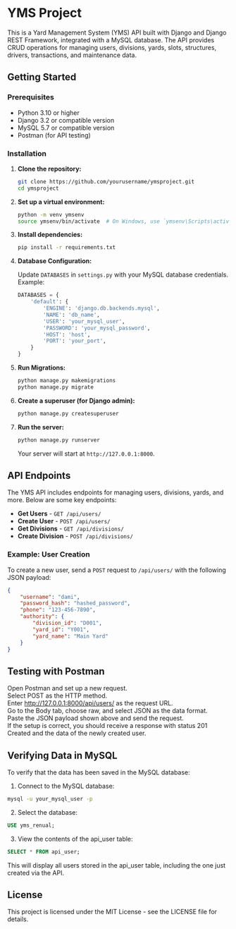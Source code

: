 # YMS Project

This is a Yard Management System (YMS) API built with Django and Django REST Framework, integrated with a MySQL database. The API provides CRUD operations for managing users, divisions, yards, slots, structures, drivers, transactions, and maintenance data.

## Getting Started

### Prerequisites

- Python 3.10 or higher
- Django 3.2 or compatible version
- MySQL 5.7 or compatible version
- Postman (for API testing)

### Installation

1. **Clone the repository:**

    ```bash
    git clone https://github.com/yourusername/ymsproject.git
    cd ymsproject
    ```

2. **Set up a virtual environment:**

    ```bash
    python -m venv ymsenv
    source ymsenv/bin/activate  # On Windows, use `ymsenv\Scripts\activate`
    ```

3. **Install dependencies:**

    ```bash
    pip install -r requirements.txt
    ```

4. **Database Configuration:**

   Update `DATABASES` in `settings.py` with your MySQL database credentials. Example:

    ```python
    DATABASES = {
        'default': {
            'ENGINE': 'django.db.backends.mysql',
            'NAME': 'db_name',
            'USER': 'your_mysql_user',
            'PASSWORD': 'your_mysql_password',
            'HOST': 'host', 
            'PORT': 'your_port',
        }
    }
    ```

5. **Run Migrations:**

    ```bash
    python manage.py makemigrations
    python manage.py migrate
    ```

6. **Create a superuser (for Django admin):**

    ```bash
    python manage.py createsuperuser
    ```

7. **Run the server:**

    ```bash
    python manage.py runserver
    ```

   Your server will start at `http://127.0.0.1:8000`.

## API Endpoints

The YMS API includes endpoints for managing users, divisions, yards, and more. Below are some key endpoints:

- **Get Users** - `GET /api/users/`
- **Create User** - `POST /api/users/`
- **Get Divisions** - `GET /api/divisions/`
- **Create Division** - `POST /api/divisions/`

### Example: User Creation

To create a new user, send a `POST` request to `/api/users/` with the following JSON payload:

```json
{
    "username": "dami",
    "password_hash": "hashed_password",
    "phone": "123-456-7890",
    "authority": {
        "division_id": "D001",
        "yard_id": "Y001",
        "yard_name": "Main Yard"
    }
}
```

## Testing with Postman

Open Postman and set up a new request.  
Select POST as the HTTP method.  
Enter http://127.0.0.1:8000/api/users/ as the request URL.  
Go to the Body tab, choose raw, and select JSON as the data format.  
Paste the JSON payload shown above and send the request.  
If the setup is correct, you should receive a response with status 201 Created and the data of the newly created user.


## Verifying Data in MySQL  
To verify that the data has been saved in the MySQL database:  
  
1. Connect to the MySQL database:  
```bash
mysql -u your_mysql_user -p
```

2. Select the database:  
```sql
USE yms_renual;
```

3. View the contents of the api_user table:
```sql
SELECT * FROM api_user;
```
This will display all users stored in the api_user table, including the one just created via the API.  

## License  
This project is licensed under the MIT License - see the LICENSE file for details.  

